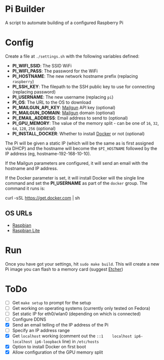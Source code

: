 # Pi Builder

A script to automate building of a configured Raspberry Pi

# Config

Create a file at `./settings.sh` with the following variables defined:

- **PI_WIFI_SSID**: The SSID WiFi
- **PI_WIFI_PASS**: The password for the WiFi
- **PI_HOSTNAME**: The new network hostname prefix (replacing `raspberry`)
- **PI_SSH_KEY**: The filepath to the SSH public key to use for connecting (replacing password)
- **PI_USERNAME**: The new username (replacing `pi`)
- **PI_OS**: The URL to the OS to download
- **PI_MAILGUN_API_KEY**: [Mailgun](http://mailgun.com) API key (optional)
- **PI_MAILGUN_DOMAIN**: [Mailgun](http://mailgun.com) domain (optional)
- **PI_EMAIL_ADDRESS**: Email address to send to (optional)
- **PI_GPU_MEMORY**: The value of the memory split - can be one of `16`, `32`, `64`, `128`, `256` (optional)
- **PI_INSTALL_DOCKER**: Whether to install [Docker](http://docker.com) or not (optional)

The Pi will be given a static IP (which will be the same as is first assigned
via DHCP) and the hostname will become the `$PI_HOSTNAME` followed by the IP
address (eg, hostname-192-168-10-10).

If the Mailgun parameters are configured, it will send an email with the hostname
and IP address.

If the Docker parameter is set, it will install Docker will the single line command and set
the **PI_USERNAME** as part of the `docker` group. The command it runs is:

  curl -sSL https://get.docker.com | sh

## OS URLs

- [Raspbian](https://downloads.raspberrypi.org/raspbian/images)
- [Raspbian Lite](https://downloads.raspberrypi.org/raspbian_lite/images)

# Run

Once you have got your settings, hit `sudo make build`. This will create
a new Pi image you can flash to a memory card (suggest
[Etcher](http://etcher.io))

# ToDo

- [ ] Get `make setup` to prompt for the setup
- [ ] Get working on operating systems (currently only tested on Fedora)
- [ ] Set static IP for eth0/wlan0 (depending on which is connected)
- [ ] Configure DDNS
- [x] Send an email telling of the IP address of the Pi
- [ ] Specify an IP address range
- [x] Get `localhost` working (comment out the `::1    localhost ip6-localhost ip6-loopback` line) in `/etc/hosts`
- [x] Option to install Docker on first boot
- [x] Allow configuration of the GPU memory split
